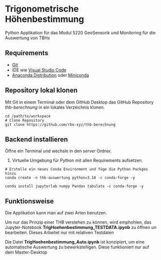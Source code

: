 # Trigonometrische Höhenbestimmung

Python Applikation für das Modul 5220 GeoSensorik und Monitoring für die Auswertung von TBHs

## Requirements

- [Git](https://git-scm.com/)
- IDE wie [Visual Studio Code](https://code.visualstudio.com/)
- [Anaconda Distribution](https://www.anaconda.com/products/distribution) oder [Miniconda](https://docs.conda.io/en/latest/miniconda.html)

## Repository lokal klonen

Mit Git in einem Terminal oder dem GitHub Desktop das GitHub Repository _thb-berechnung_ in ein lokales Verzeichnis klonen.

```shell
cd /path/to/workspace
# Clone Repository
git clone https://github.com/rbo-xyz/thb-berechnung
```

## Backend installieren

Öffne ein Terminal und wechsle in den _server_ Ordner.

1. Virtuelle Umgebung für Python mit allen Requirements aufsetzen.

```shell
# Erstelle ein neues Conda Environment und füge die Python Packges hinzu
conda create -n thb-auswertung python=3.10 -c conda-forge -y

conda install jupyterlab numpy Pandas tabulate -c conda-forge -y
```

## Funktionsweise

Die Applikation kann man auf zwei Arten benutzen.

Um nur das Prinzip einer THB verstehen zu können, wird emphohlen, das Jupyter-Notebook **TrigHoehenbestimmung_TESTDATA.ipynb** zu öffnen un bearbeiten. Dieses Arbeitet nur mit relativen Testdaten

Die Datei **TrigHoehenbestimmung_Auto.ipynb** ist konzipiert, um eine automatische Auswertung zu bewerkstelligen. Diese funktioniert nur auf dem Master-Desktop
